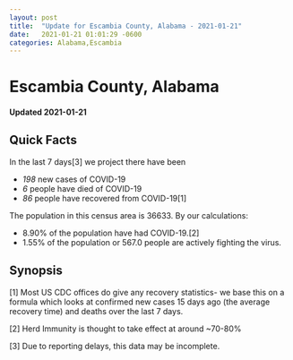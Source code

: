 ```yaml
---
layout: post
title:  "Update for Escambia County, Alabama - 2021-01-21"
date:   2021-01-21 01:01:29 -0600
categories: Alabama,Escambia
---
```


# Escambia County, Alabama
#### Updated 2021-01-21

## Quick Facts

In the last 7 days[3] we project there have been
- *198* new cases of COVID-19
- *6* people have died of COVID-19
- *86* people have recovered from COVID-19[1]

The population in this census area is 36633. By our calculations:
- 8.90% of the population have had COVID-19.[2]
- 1.55% of the population or 567.0 people are actively fighting the virus.

## Synopsis




[1] Most US CDC offices do give any recovery statistics- we base this on a formula which looks at confirmed new cases
15 days ago (the average recovery time) and deaths over the last 7 days.

[2] Herd Immunity is thought to take effect at around ~70-80%

[3] Due to reporting delays, this data may be incomplete.
 
    